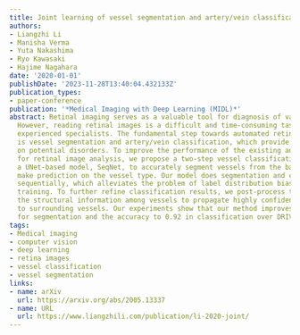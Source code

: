 ```yaml
---
title: Joint learning of vessel segmentation and artery/vein classification with post-processing
authors:
- Liangzhi Li
- Manisha Verma
- Yuta Nakashima
- Ryo Kawasaki
- Hajime Nagahara
date: '2020-01-01'
publishDate: '2023-11-28T13:40:04.432133Z'
publication_types:
- paper-conference
publication: '*Medical Imaging with Deep Learning (MIDL)*'
abstract: Retinal imaging serves as a valuable tool for diagnosis of various diseases.
  However, reading retinal images is a difficult and time-consuming task even for
  experienced specialists. The fundamental step towards automated retinal image analysis
  is vessel segmentation and artery/vein classification, which provide various information
  on potential disorders. To improve the performance of the existing automated methods
  for retinal image analysis, we propose a two-step vessel classification. We adopt
  a UNet-based model, SeqNet, to accurately segment vessels from the background and
  make prediction on the vessel type. Our model does segmentation and classification
  sequentially, which alleviates the problem of label distribution bias and facilitates
  training. To further refine classification results, we post-process them considering
  the structural information among vessels to propagate highly confident prediction
  to surrounding vessels. Our experiments show that our method improves AUC to 0.98
  for segmentation and the accuracy to 0.92 in classification over DRIVE dataset.
tags:
- Medical imaging
- computer vision
- deep learning
- retina images
- vessel classification
- vessel segmentation
links:
- name: arXiv
  url: https://arxiv.org/abs/2005.13337
- name: URL
  url: https://www.liangzhili.com/publication/li-2020-joint/
---
```

